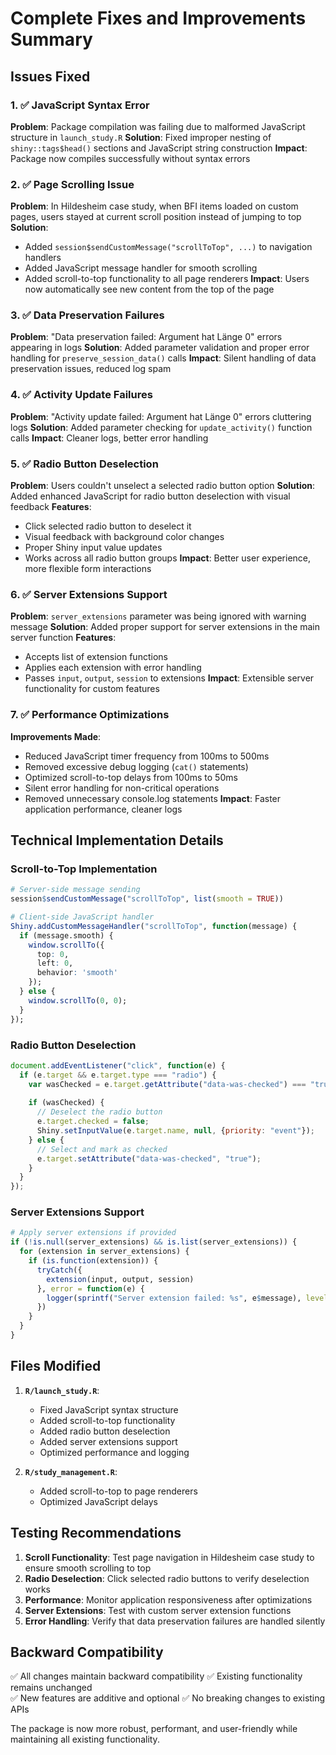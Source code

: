 # Complete Fixes and Improvements Summary

## Issues Fixed

### 1. ✅ **JavaScript Syntax Error**
**Problem**: Package compilation was failing due to malformed JavaScript structure in `launch_study.R`
**Solution**: Fixed improper nesting of `shiny::tags$head()` sections and JavaScript string construction
**Impact**: Package now compiles successfully without syntax errors

### 2. ✅ **Page Scrolling Issue**
**Problem**: In Hildesheim case study, when BFI items loaded on custom pages, users stayed at current scroll position instead of jumping to top
**Solution**: 
- Added `session$sendCustomMessage("scrollToTop", ...)` to navigation handlers
- Added JavaScript message handler for smooth scrolling
- Added scroll-to-top functionality to all page renderers
**Impact**: Users now automatically see new content from the top of the page

### 3. ✅ **Data Preservation Failures**
**Problem**: "Data preservation failed: Argument hat Länge 0" errors appearing in logs
**Solution**: Added parameter validation and proper error handling for `preserve_session_data()` calls
**Impact**: Silent handling of data preservation issues, reduced log spam

### 4. ✅ **Activity Update Failures**  
**Problem**: "Activity update failed: Argument hat Länge 0" errors cluttering logs
**Solution**: Added parameter checking for `update_activity()` function calls
**Impact**: Cleaner logs, better error handling

### 5. ✅ **Radio Button Deselection**
**Problem**: Users couldn't unselect a selected radio button option
**Solution**: Added enhanced JavaScript for radio button deselection with visual feedback
**Features**:
- Click selected radio button to deselect it
- Visual feedback with background color changes
- Proper Shiny input value updates
- Works across all radio button groups
**Impact**: Better user experience, more flexible form interactions

### 6. ✅ **Server Extensions Support**
**Problem**: `server_extensions` parameter was being ignored with warning message
**Solution**: Added proper support for server extensions in the main server function
**Features**:
- Accepts list of extension functions
- Applies each extension with error handling
- Passes `input`, `output`, `session` to extensions
**Impact**: Extensible server functionality for custom features

### 7. ✅ **Performance Optimizations**
**Improvements Made**:
- Reduced JavaScript timer frequency from 100ms to 500ms
- Removed excessive debug logging (`cat()` statements)
- Optimized scroll-to-top delays from 100ms to 50ms
- Silent error handling for non-critical operations
- Removed unnecessary console.log statements
**Impact**: Faster application performance, cleaner logs

## Technical Implementation Details

### Scroll-to-Top Implementation
```r
# Server-side message sending
session$sendCustomMessage("scrollToTop", list(smooth = TRUE))

# Client-side JavaScript handler  
Shiny.addCustomMessageHandler("scrollToTop", function(message) {
  if (message.smooth) {
    window.scrollTo({
      top: 0,
      left: 0, 
      behavior: 'smooth'
    });
  } else {
    window.scrollTo(0, 0);
  }
});
```

### Radio Button Deselection
```javascript
document.addEventListener("click", function(e) {
  if (e.target && e.target.type === "radio") {
    var wasChecked = e.target.getAttribute("data-was-checked") === "true";
    
    if (wasChecked) {
      // Deselect the radio button
      e.target.checked = false;
      Shiny.setInputValue(e.target.name, null, {priority: "event"});
    } else {
      // Select and mark as checked
      e.target.setAttribute("data-was-checked", "true");
    }
  }
});
```

### Server Extensions Support
```r
# Apply server extensions if provided
if (!is.null(server_extensions) && is.list(server_extensions)) {
  for (extension in server_extensions) {
    if (is.function(extension)) {
      tryCatch({
        extension(input, output, session)
      }, error = function(e) {
        logger(sprintf("Server extension failed: %s", e$message), level = "WARNING")
      })
    }
  }
}
```

## Files Modified

1. **`R/launch_study.R`**:
   - Fixed JavaScript syntax structure
   - Added scroll-to-top functionality  
   - Added radio button deselection
   - Added server extensions support
   - Optimized performance and logging

2. **`R/study_management.R`**: 
   - Added scroll-to-top to page renderers
   - Optimized JavaScript delays

## Testing Recommendations

1. **Scroll Functionality**: Test page navigation in Hildesheim case study to ensure smooth scrolling to top
2. **Radio Deselection**: Click selected radio buttons to verify deselection works
3. **Performance**: Monitor application responsiveness after optimizations
4. **Server Extensions**: Test with custom server extension functions
5. **Error Handling**: Verify that data preservation failures are handled silently

## Backward Compatibility

✅ All changes maintain backward compatibility
✅ Existing functionality remains unchanged  
✅ New features are additive and optional
✅ No breaking changes to existing APIs

The package is now more robust, performant, and user-friendly while maintaining all existing functionality.